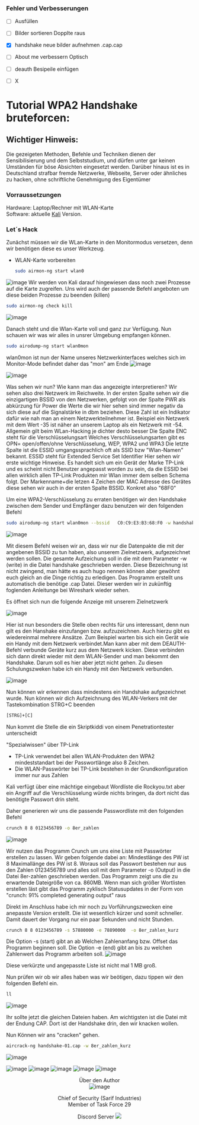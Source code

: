 ### Fehler und Verbesserungen

- [ ] Ausfüllen
- [ ] Bilder sortieren Dopplte raus
- [x] handshake neue bilder aufnehmen .cap.cap
- [ ] About me verbessern Optisch
- [ ] deauth Besipeile einfügen
- [ ] X




# Tutorial WPA2 Handshake bruteforcen:

## Wichtiger Hinweis:

Die gezeigeten Methoden, Befehle und Techniken dienen der Sensibilisierung und dem Selbststudium, und dürfen unter gar keinen Umständen für böse Absichten eingesetzt werden. Darüber hinaus ist es in Deutschland strafbar fremde Netzwerke, Webseite, Server oder ähnliches zu hacken, ohne schriftliche Genehmigung des Eigentümer

### Vorraussetzungen 

Hardware: Laptop/Rechner mit WLAN-Karte<br>
Software: aktuelle [Kali](https://www.kali.org/get-kali/#kali-installer-images)  Version.

### Let´s Hack

Zunächst müssen wir die WLan-Karte in den Monitormodus versetzen, denn wir benötigen diese es unser Werkzeug.
* WLAN-Karte vorbereiten
  ```sh
  sudo airmon-ng start wlan0 
  ```

![image](images/1.png "AA")
Wir werden von Kali darauf hingewiesen dass noch zwei Prozesse auf die Karte zugreifen. Uns wird auch der passende Befehl angeboten um diese beiden Prozesse zu beenden (killen)
  
  ```sh
  sudo airmon-ng check kill
  ```

![image](images/2.png "AA")

Danach steht und die Wlan-Karte voll und ganz zur Verfügung.
Nun schauen wir was wir alles in unsrer Umgebung empfangen können.
  ```sh
  sudo airodump-ng start wlan0mon
  ```
wlan0mon ist nun der Name unseres Netzwerkinterfaces welches sich im Monitor-Mode befindet daher das "mon" am Ende
![image](images/4.png "AA")

![image](images/3.png "AA")

Was sehen wir nun? Wie kann man das angezeigte interpretieren?
Wir sehen also drei Netzwerk im Reichweite.
In der ersten Spalte sehen wir die einzigartigen BSSID von den Netzwerken, gefolgt von der Spalte PWR als abkürzung für Power die Werte die wir hier sehen sind immer negativ da sich diese auf die Signalstärke in dbm beziehen. Diese Zahl ist ein Indikator dafür wie nah man an einem Netzwerkteilnehmer ist.
Beispiel ein Netzwerk mit dem Wert -35 ist näher an unserem Laptop als ein Netzwerk mit -54. Allgemein gilt beim WLan-Hacking je dichter desto besser
Die Spalte ENC steht für die Verschlüsselungsart  Welches Verschlüsselungsarten gibt es OPN= open/offen/ohne Verschlüsselung, WEP, WPA2 und WPA3
Die letzte Spalte ist die ESSID umgangssprachlich oft als SSID bzw "Wlan-Namen" bekannt. ESSID steht für Extended Service Set Identifier
Hier sehen wir erste wichtige Hinweise.
Es handelt sich um ein Gerät der Marke TP-Link und es scheint nicht Benutzer angepasst worden zu sein, da die ESSID bei allen wirklich allen TP-Link Produkten mir Wlan immer dem selben Schema folgt. Der Markenname+die letzen 4 Zeichen der MAC Adresse des Gerätes diese sehen wir auch in der ersten Spalte BSSID. Konkret also "68F0"
 
Um eine WPA2-Verschlüsselung zu erraten benötigen wir den Handshake zwischen dem Sender und Empfänger dazu benutzen wir den folgenden Befehl

  ```sh
  sudo airodump-ng start wlan0mon --bssid   C0:C9:E3:B3:68:F0 -w handshake
  ```
![image](5.png "AA")

 Mit diesem Befehl weisen wir an, dass wir nur die Datenpakte die mit der angebenen BSSID zu tun haben, also unserem Zielnetzwerk, aufgezeichnet werden sollen.
 Die gesamte Aufzeichung soll in die mit dem Parameter -w (write) in die Datei handshake geschrieben werden. Diese Bezeichnung ist nicht zwingend, man hätte es auch hugo nennen können aber gewöhnt euch gleich an die Dinge richtig zu erledigen. Das Programm erstellt uns automatisch die benötige .cap Datei. Dieser werden wir in zukünftig foglenden Anleitunge bei Wireshark wieder sehen.

 Es öffnet sich nun die folgende Anzeige mit unserem Zielnetzwerk

![image](images/6.png "AA")

Hier ist nun besonders die Stelle oben rechts für uns interessant, denn nun gilt es den Hanshake einzufangen bzw. aufzuzeichnen.
Auch hierzu gibt es wiedereinmal mehrere Ansätze. Zum Beispiel warten bis sich ein Gerät wie ein Handy mit dem Netzwerk verbindet.Man kann aber mit dem DEAUTH-Befehl verbunde Geräte kurz aus dem Netzwerk kicken. Diese verbinden sich dann direkt wieder mit dem WLAN-Sender und man bekommt den Handshake. Darum soll es hier aber jetzt nicht gehen. Zu diesen Schulungszweken habe ich ein Handy mit den Netzwerk verbunden.

![image](images/7.png "AA")

Nun können wir erkennen dass mindestens ein Handshake aufgezeichnet wurde. Nun können wir dich Aufzeichnung des WLAN-Verkers mit der Tastekombination STRG+C beenden

  ```sh
  [STRG]+[C] 
  ```

Nun kommt die Stelle die ein Skriptkiddi von einem Penetrationtester unterscheidt

"Spezialwissen" über TP-Link
- TP-Link verwendet bei allen WLAN-Produkten den WPA2 mindeststandart bei der Passwortlänge also 8 Zeichen.
- Die WLAN-Passwörter bei TP-Link bestehen in der Grundkonfiguration immer nur aus Zahlen

Kali verfügt über eine mächtige eingebaut Wordliste die Rockyou.txt aber ein Angriff auf die Verschlüsselung würde nichts bringen, da dort nicht das benötigte Passwort drin steht.

Daher generieren wir uns die passende Passwordliste mit den folgenden Befehl

  ```sh
  crunch 8 8 0123456789 -o 8er_zahlen
  ```

![image](images/8.png "AA")

Wir nutzen das Programm Crunch um uns eine Liste mit Passwörter erstellen zu lassen. Wir geben folgende dabei an: Mindestlänge des PW ist 8 Maximallänge des PW ist 8. Woraus soll das Passwort bestehen nur aus den Zahlen 0123456789 und alles soll mit dem Parameter -o (Output) in die Datei 8er-zahlen geschrieben werden. Das Programm zeigt uns die zu erwartende Dateigröße von ca. 860MB. 
Wenn man sich größer Wortlisten erstellen läst gibt das Programm zyklisch Statusupdates in der Form von "crunch: 91% completed generating output" raus

Direkt im Anschluss habe ich mir noch zu Vorführungszwecken eine anepasste Version erstellt. Die ist wesentlich kürzer und somit schneller. Damit dauert der Vorgang nur ein paar Sekunden und nicht Stunden.


  ```sh
  crunch 8 8 0123456789 -s 57880000 -e 78890000  -o 8er_zahlen_kurz
  ```

Die Option -s (start) gibt an ab Welchen Zahlenanfang bzw. Offset das Programm beginnen soll.
Die Option -e (end) gibt an bis zu welchen Zahlenwert das Programm arbeiten soll.
![image](images/9.png "AA")

Diese verkürzte und angepasste Liste ist nicht mal 1 MB groß.


Nun prüfen wir ob wir alles haben was wir beötigen, dazu tippen wir den folgenden Befehl ein.

  ```sh
  ll
  ```
![image](10.png "AA")

Ihr sollte jetzt die gleichen Dateien haben.
Am wichtigsten ist die Datei mit der Endung CAP. Dort ist der Handshake drin, den wir knacken wollen.

Nun Können wir ans "cracken" gehen.

  ```sh
  aircrack-ng handshake-01.cap -w 8er_zahlen_kurz
  ```

![image](images/10.png "AA")

![image](images/12.png "AA")
![image](images/13.png "AA")
![image](images/14.png "AA")
![image](images/15.png "AA")
![image](images/16.png "AA")





<div align="center">

Über den Author  
 ![image](images/avatar.png "AA")
 
Chief of Security (Sarif Industries)<br>
Member of Task Force 29 <br>

Discord Server
[<img src="images/discord.png">](https://discord.gg/rN4Q32EM)


</div>









